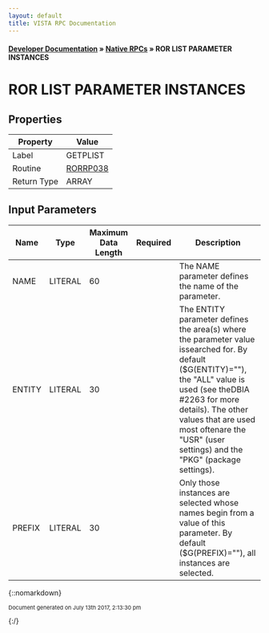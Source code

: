 ```yaml
---
layout: default
title: VISTA RPC Documentation
---
```


#### [Developer Documentation](../index) &#187; [Native RPCs](TableOfContents) &#187; ROR LIST PARAMETER INSTANCES<br/>
# ROR LIST PARAMETER INSTANCES



## Properties

Property | Value
--- | ---
Label | GETPLIST
Routine | [RORRP038](http://code.osehra.org/dox/Routine_RORRP038_source.html)
Return Type | ARRAY


## Input Parameters

Name | Type | Maximum Data Length | Required | Description
--- | --- | --- | --- | ---
NAME | LITERAL | 60 |  | The NAME parameter defines the name of the parameter.
ENTITY | LITERAL | 30 |  | The ENTITY parameter defines the area(s) where the parameter value issearched for. By default ($G(ENTITY)&#x3D;&quot;&quot;), the &quot;ALL&quot; value is used (see theDBIA #2263 for more details). The other values that are used most oftenare the &quot;USR&quot; (user settings) and the &quot;PKG&quot; (package settings).
PREFIX | LITERAL | 30 |  | Only those instances are selected whose names begin from a value of this parameter.  By default ($G(PREFIX)&#x3D;&quot;&quot;), all instances are selected.



{::nomarkdown} <br/><p style="font-size: 11px">Document generated on July 13th 2017, 2:13:30 pm</p>{:/}